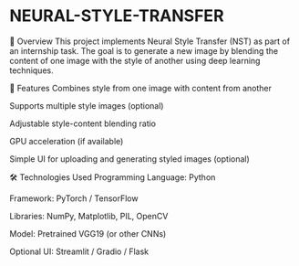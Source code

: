 # NEURAL-STYLE-TRANSFER
📝 Overview
This project implements Neural Style Transfer (NST) as part of an internship task. The goal is to generate a new image by blending the content of one image with the style of another using deep learning techniques.

🎯 Features
Combines style from one image with content from another

Supports multiple style images (optional)

Adjustable style-content blending ratio

GPU acceleration (if available)

Simple UI for uploading and generating styled images (optional)

🛠️ Technologies Used
Programming Language: Python

Framework: PyTorch / TensorFlow

Libraries: NumPy, Matplotlib, PIL, OpenCV

Model: Pretrained VGG19 (or other CNNs)

Optional UI: Streamlit / Gradio / Flask
